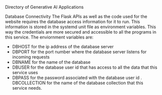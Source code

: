 Directory of Generative AI Applications

Database Connectivity
The Flask APIs as well as the code used for the website requires the database access information for it to run. This information is stored in the systemd unit file as environment variables. This way the credentials are more secured and accessible to all the programs in this service.
The enviornment variables are:
- DBHOST for the ip address of the database server
- DBPORT for the port number where the database server listens for incoming requests
- DBNAME for the name of the database
- DBUSER for the database user id that has access to all the data that this service uses
- DBPASS for the password associated with the database user id
. DBCOLLECTION for the name of the database collection that this service needs.
